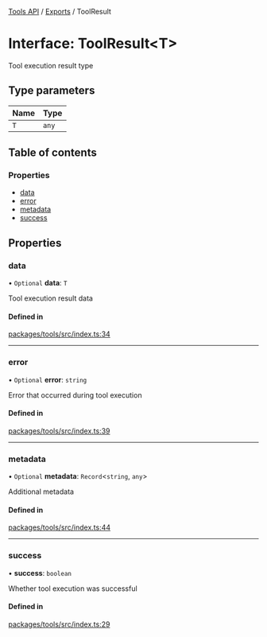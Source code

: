 <!-- 
 ⚠️  AUTO-GENERATED FILE - DO NOT EDIT MANUALLY
 This file is automatically generated by scripts/docs-generator.js
 To make changes, edit the source TypeScript files or update the generator script
-->

[Tools API](../../) / [Exports](../modules) / ToolResult

# Interface: ToolResult\<T\>

Tool execution result type

## Type parameters

| Name | Type |
| :------ | :------ |
| `T` | `any` |

## Table of contents

### Properties

- [data](ToolResult#data)
- [error](ToolResult#error)
- [metadata](ToolResult#metadata)
- [success](ToolResult#success)

## Properties

### data

• `Optional` **data**: `T`

Tool execution result data

#### Defined in

[packages/tools/src/index.ts:34](https://github.com/woojubb/robota/blob/4f21f71cc775c491f2f7e354b7e5fc2c2396f413/packages/tools/src/index.ts#L34)

___

### error

• `Optional` **error**: `string`

Error that occurred during tool execution

#### Defined in

[packages/tools/src/index.ts:39](https://github.com/woojubb/robota/blob/4f21f71cc775c491f2f7e354b7e5fc2c2396f413/packages/tools/src/index.ts#L39)

___

### metadata

• `Optional` **metadata**: `Record`\<`string`, `any`\>

Additional metadata

#### Defined in

[packages/tools/src/index.ts:44](https://github.com/woojubb/robota/blob/4f21f71cc775c491f2f7e354b7e5fc2c2396f413/packages/tools/src/index.ts#L44)

___

### success

• **success**: `boolean`

Whether tool execution was successful

#### Defined in

[packages/tools/src/index.ts:29](https://github.com/woojubb/robota/blob/4f21f71cc775c491f2f7e354b7e5fc2c2396f413/packages/tools/src/index.ts#L29)
